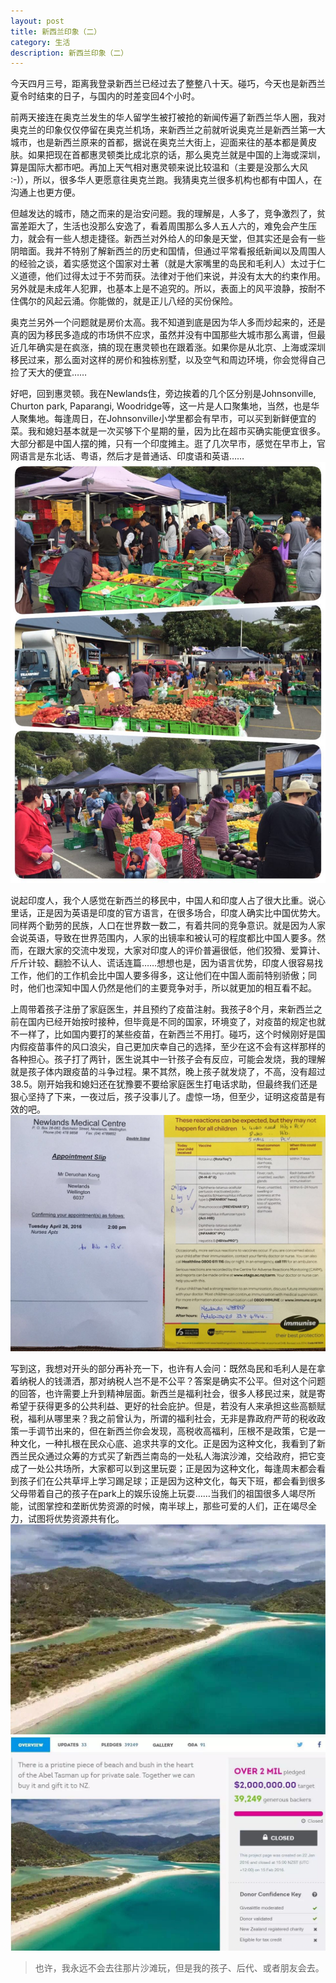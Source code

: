 ```yaml
---
layout: post
title: 新西兰印象（二）
category: 生活
description: 新西兰印象（二）
---
```


今天四月三号，距离我登录新西兰已经过去了整整八十天。碰巧，今天也是新西兰夏令时结束的日子，与国内的时差变回4个小时。

前两天接连在奥克兰发生的华人留学生被打被抢的新闻传遍了新西兰华人圈，我对奥克兰的印象仅仅停留在奥克兰机场，来新西兰之前就听说奥克兰是新西兰第一大城市，也是新西兰原来的首都，据说在奥克兰大街上，迎面来往的基本都是黄皮肤。如果把现在首都惠灵顿类比成北京的话，那么奥克兰就是中国的上海或深圳，算是国际大都市吧。再加上天气相对惠灵顿来说比较温和（主要是没那么大风 :-)），所以，很多华人更愿意往奥克兰跑。我猜奥克兰很多机构也都有中国人，在沟通上也更方便。

但越发达的城市，随之而来的是治安问题。我的理解是，人多了，竞争激烈了，贫富差距大了，生活也没那么安逸了，看着周围那么多人五人六的，难免会产生压力，就会有一些人想走捷径。新西兰对外给人的印象是天堂，但其实还是会有一些阴暗面。我并不特别了解新西兰的历史和国情，但通过平常看报纸新闻以及周围人的经验之谈，着实感觉这个国家对土著（就是大家嘴里的岛民和毛利人）太过于仁义道德，他们过得太过于不劳而获。法律对于他们来说，并没有太大的约束作用。另外就是未成年人犯罪，也基本上是不追究的。所以，表面上的风平浪静，按耐不住偶尔的风起云涌。你能做的，就是正儿八经的买份保险。

奥克兰另外一个问题就是房价太高。我不知道到底是因为华人多而炒起来的，还是真的因为移民多造成的市场供不应求，虽然并没有中国那些大城市那么离谱，但最近几年确实是在疯涨，搞的现在惠灵顿也在跟着涨。如果你是从北京、上海或深圳移民过来，那么面对这样的房价和独栋别墅，以及空气和周边环境，你会觉得自己捡了天大的便宜……

好吧，回到惠灵顿。我在Newlands住，旁边挨着的几个区分别是Johnsonville, Churton park, Paparangi, Woodridge等，这一片是人口聚集地，当然，也是华人聚集地。每逢周日，在Johnsonville小学里都会有早市，可以买到新鲜便宜的菜。我和媳妇基本就是一次买够下个星期的量，因为比在超市买确实能便宜很多。大部分都是中国人摆的摊，只有一个印度摊主。逛了几次早市，感觉在早市上，官网语言是东北话、粤语，然后才是普通话、印度语和英语……  
![早市](/images/2016-04-03-newzealand-impression-2/4.jpeg)

说起印度人，我个人感觉在新西兰的移民中，中国人和印度人占了很大比重。说心里话，正是因为英语是印度的官方语言，在很多场合，印度人确实比中国优势大。同样两个勤劳的民族，人口在世界数一数二，有着共同的竞争意识。就是因为人家会说英语，导致在世界范围内，人家的出镜率和被认可的程度都比中国人要多。然而，在跟大家的交流中发现，大家对印度人的评价普遍很低，他们狡猾、爱算计、斤斤计较、翻脸不认人、谎话连篇……想想也是，因为语言优势，印度人很容易找工作，他们的工作机会比中国人要多得多，这让他们在中国人面前特别骄傲；同时，他们也深知中国人仍然是他们的主要竞争对手，所以就更加的相互看不起。

上周带着孩子注册了家庭医生，并且预约了疫苗注射。我孩子8个月，来新西兰之前在国内已经开始按时接种，但毕竟是不同的国家，环境变了，对疫苗的规定也就不一样了，比如国内要打的某些疫苗，在新西兰不用打。碰巧，这个时候刚好是国内假疫苗事件的风口浪尖，自己更加庆幸自己的选择，至少在这不会有这样那样的各种担心。孩子打了两针，医生说其中一针孩子会有反应，可能会发烧，我的理解就是孩子体内跟疫苗的斗争过程。果不其然，晚上孩子就发烧了，不高，没有超过38.5。刚开始我和媳妇还在犹豫要不要给家庭医生打电话求助，但最终我们还是狠心坚持了下来，一夜过后，孩子没事儿了。虚惊一场，但至少，证明这疫苗是有效的吧。  
![疫苗](/images/2016-04-03-newzealand-impression-2/3.jpeg)

写到这，我想对开头的部分再补充一下，也许有人会问：既然岛民和毛利人是在拿着纳税人的钱潇洒，那对纳税人岂不是不公平？答案是确实不公平。但对这个问题的回答，也许需要上升到精神层面。新西兰是福利社会，很多人移民过来，就是寄希望于获得更多的公共利益、更好的社会庇护。但是，若没有人来承担这些高额赋税，福利从哪里来？我之前曾认为，所谓的福利社会，无非是靠政府严苛的税收政策一手调节出来的，但在新西兰你会发现，高税收高福利，压根不是政策，它是一种文化，一种扎根在民众心底、追求共享的文化。正是因为这种文化，我看到了新西兰民众通过众筹的方式买了新西兰南岛的一处私人海滨沙滩，交给政府，把它变成了一处公共场所，大家都可以到这里玩耍；正是因为这种文化，每逢周末都会看到孩子们在公共草坪上学习踢足球；正是因为这种文化，每天下班，都会看到很多父母带着自己的孩子在park上的娱乐设施上玩耍……当我们的祖国很多人竭尽所能，试图掌控和垄断优势资源的时候，南半球上，那些可爱的人们，正在竭尽全力，试图将优势资源共有化。  
![海滨的照片](/images/2016-04-03-newzealand-impression-2/1.jpeg)  
![海滨的照片](/images/2016-04-03-newzealand-impression-2/2.jpeg)

> 也许，我永远不会去往那片沙滩玩，但是我的孩子、后代、或者朋友会去。
